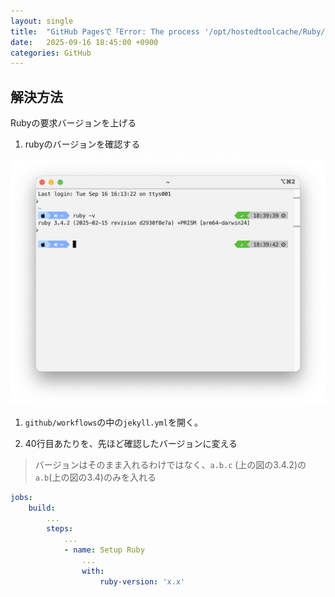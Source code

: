 ```yaml
---
layout: single
title:  "GitHub Pagesで「Error: The process '/opt/hostedtoolcache/Ruby/3.1.6/x64/bin/gem' failed with exit code 1」と出た時の対処法"
date:   2025-09-16 18:45:00 +0900
categories: GitHub
---
```


## 解決方法
Rubyの要求バージョンを上げる

1. rubyのバージョンを確認する

![](/assets/images/2-1.png)

1. `github/workflows`の中の`jekyll.yml`を開く。

1. 40行目あたりを、先ほど確認したバージョンに変える

> バージョンはそのまま入れるわけではなく、`a.b.c` (上の図の3.4.2)の`a.b`(上の図の3.4)のみを入れる

``` yaml
jobs:
    build:
        ...
        steps:
            ...
            - name: Setup Ruby
                ...
                with: 
                    ruby-version: 'x.x'

```
